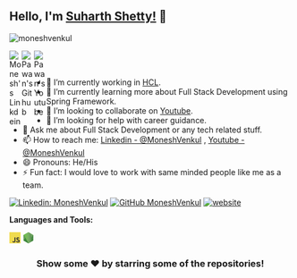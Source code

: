 ## Hello, I'm [Suharth Shetty!](https://suharth.github.io/portfolio/) 👋

<p align="left"> <img src="https://komarev.com/ghpvc/?username=Suharth&color=000&style=plastic" alt="moneshvenkul" /> </p>


<a href="https://www.linkedin.com/in/monesh-venkul-vommi-8a80b6174/">
  <img align="left" alt="Monesh's Linkdein" width="22px" src="https://cdn.jsdelivr.net/npm/simple-icons@v3/icons/linkedin.svg" />
</a>
<a href="https://github.com/moneshvenkul">
  <img align="left" alt="Pawan's Github" width="22px" src="https://cdn.jsdelivr.net/npm/simple-icons@v3/icons/github.svg" />
</a>
<a href="https://www.youtube.com/channel/UCRQ77SxTf4WRoJEO6YNPakA">
  <img align="left" alt="Pawan's Youtube" width="22px" src="https://cdn.jsdelivr.net/npm/simple-icons@v3/icons/youtube.svg" />
</a>

<br/>
<br/>



- 🔭 I’m currently working in [HCL](https://www.hcltech.com/).
- 🌱 I’m currently learning more about Full Stack Development using Spring Framework.
- 👯 I’m looking to collaborate on [Youtube](https://www.youtube.com/channel/UCRQ77SxTf4WRoJEO6YNPakA).
- 🤔 I’m looking for help with career guidance.
- 💬 Ask me about Full Stack Development or any tech related stuff.
- 📫 How to reach me: [Linkedin - @MoneshVenkul](https://www.linkedin.com/in/monesh-venkul-vommi-8a80b6174/) , [Youtube - @MoneshVenkul](https://www.youtube.com/channel/UCRQ77SxTf4WRoJEO6YNPakA)
- 😄 Pronouns: He/His
- ⚡ Fun fact: I would love to work with same minded people like me as a team.

[![Linkedin: MoneshVenkul](https://img.shields.io/badge/-MoneshVenkul-blue?style=flat-square&logo=Linkedin&logoColor=white&link=https://www.linkedin.com/in/monesh-venkul-vommi-8a80b6174/)](https://www.linkedin.com/in/monesh-venkul-vommi-8a80b6174/)
[![GitHub MoneshVenkul](https://img.shields.io/github/followers/iampawan?label=follow&style=social)](https://github.com/moneshvenkul)
[![website](https://img.shields.io/badge/PortfolioWebsite-MoneshVenkul.live-2648ff?style=flat-square&logo=google-chrome)](https://moneshvenkul.github.io/)


**Languages and Tools:**  

<code><img height="20" src="https://raw.githubusercontent.com/github/explore/80688e429a7d4ef2fca1e82350fe8e3517d3494d/topics/javascript/javascript.png"></code>
<code><img height="20" src="https://raw.githubusercontent.com/github/explore/80688e429a7d4ef2fca1e82350fe8e3517d3494d/topics/nodejs/nodejs.png"></code>    


<div align="center">

### Show some ❤️ by starring some of the repositories!

</div>


